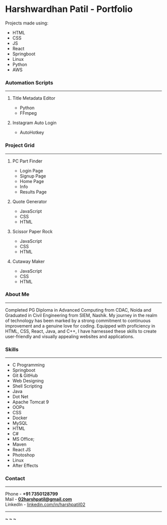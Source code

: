 # Harshwardhan Patil - Portfolio

Projects made using:
- HTML
- CSS
- JS
- React
- Springboot
- Linux
- Python
- AWS

### Automation Scripts
---
1. Title Metadata Editor
    - Python
    - FFmpeg

2. Instagram Auto Login
    - AutoHotkey

### Project Grid
---
1. PC Part Finder
    - Login Page
    - Signup Page
    - Home Page
    - Info
    - Results Page

2. Quote Generator
    - JavaScript
    - CSS
    - HTML

3. Scissor Paper Rock
    - JavaScript
    - CSS
    - HTML

4. Cutaway Maker
    - JavaScript
    - CSS
    - HTML

### About Me
---
Completed PG Diploma in Advanced Computing from CDAC, Noida and Graduated in Civil Engineering from SIEM, Nashik. My journey in the realm of technology has been marked by a strong commitment to continuous improvement and a genuine love for coding. Equipped with proficiency in HTML, CSS, React, Java, and C++, I have harnessed these skills to create user-friendly and visually appealing websites and applications.

### Skills
---
- C Programming
- Springboot
- Git & GitHub
- Web Designing
- Shell Scripting
- Java
- Dot Net
- Apache Tomcat 9
- OOPs
- CSS
- Docker
- MySQL
- HTML
- C#
- MS Office;
- Maven
- React JS
- Photoshop
- Linux
- After Effects

### Contact
---
Phone - **+91 7350128799** <br> Mail - **02harshpatil@gmail.com** <br> LinkedIn - [linkedin.com/in/harshpatil02](https://www.linkedin.com/in/harshpatil02)

---

**~ ~ ~**
